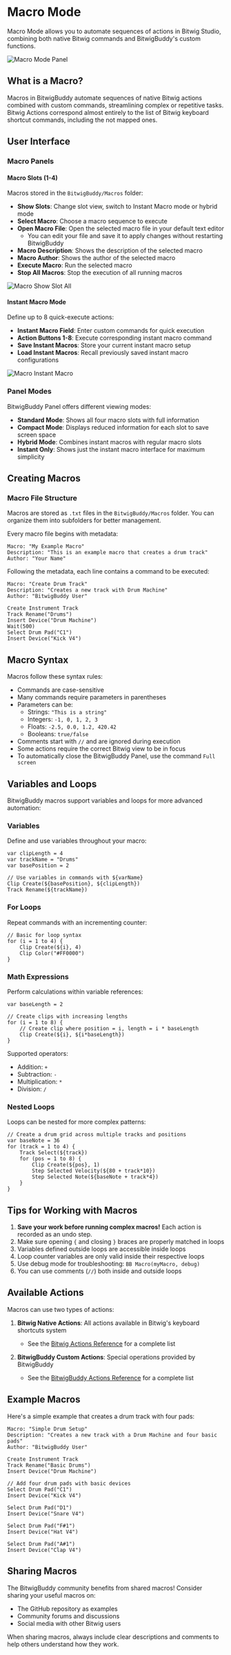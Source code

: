 # Macro Mode

Macro Mode allows you to automate sequences of actions in Bitwig Studio, combining both native Bitwig commands and BitwigBuddy's custom functions.

![Macro Mode Panel](../../images/Macro-Mode.png)

## What is a Macro?

Macros in BitwigBuddy automate sequences of native Bitwig actions combined with custom commands, streamlining complex or repetitive tasks. Bitwig Actions correspond almost entirely to the list of Bitwig keyboard shortcut commands, including the not mapped ones.

## User Interface

### Macro Panels

#### Macro Slots (1-4)

Macros stored in the `BitwigBuddy/Macros` folder:

- **Show Slots**: Change slot view, switch to Instant Macro mode or hybrid mode
- **Select Macro**: Choose a macro sequence to execute
- **Open Macro File**: Open the selected macro file in your default text editor
  - You can edit your file and save it to apply changes without restarting BitwigBuddy
- **Macro Description**: Shows the description of the selected macro
- **Macro Author**: Shows the author of the selected macro
- **Execute Macro**: Run the selected macro
- **Stop All Macros**: Stop the execution of all running macros

<!-- ![Macro Show Slot Compact](../../images/Macro-Show-Slot-Compact.png) -->

![Macro Show Slot All](../../images/Macro-Show-Slot-All.png)

#### Instant Macro Mode

Define up to 8 quick-execute actions:

- **Instant Macro Field**: Enter custom commands for quick execution
- **Action Buttons 1-8**: Execute corresponding instant macro command
- **Save Instant Macros**: Store your current instant macro setup
- **Load Instant Macros**: Recall previously saved instant macro configurations

![Macro Instant Macro](../../images/Macro-Instant-Macro.png)

### Panel Modes

BitwigBuddy Panel offers different viewing modes:

- **Standard Mode**: Shows all four macro slots with full information
- **Compact Mode**: Displays reduced information for each slot to save screen space
- **Hybrid Mode**: Combines instant macros with regular macro slots
- **Instant Only**: Shows just the instant macro interface for maximum simplicity

## Creating Macros

### Macro File Structure

Macros are stored as `.txt` files in the `BitwigBuddy/Macros` folder. You can organize them into subfolders for better management.

Every macro file begins with metadata:

```
Macro: "My Example Macro"
Description: "This is an example macro that creates a drum track"
Author: "Your Name"
```

Following the metadata, each line contains a command to be executed:

```
Macro: "Create Drum Track"
Description: "Creates a new track with Drum Machine"
Author: "BitwigBuddy User"

Create Instrument Track
Track Rename("Drums")
Insert Device("Drum Machine")
Wait(500)
Select Drum Pad("C1")
Insert Device("Kick V4")
```

## Macro Syntax

Macros follow these syntax rules:

- Commands are case-sensitive
- Many commands require parameters in parentheses
- Parameters can be:
  - Strings: `"This is a string"`
  - Integers: `-1, 0, 1, 2, 3`
  - Floats: `-2.5, 0.0, 1.2, 420.42`
  - Booleans: `true/false`
- Comments start with `//` and are ignored during execution
- Some actions require the correct Bitwig view to be in focus
- To automatically close the BitwigBuddy Panel, use the command `Full screen`

## Variables and Loops

BitwigBuddy macros support variables and loops for more advanced automation:

### Variables

Define and use variables throughout your macro:

```
var clipLength = 4
var trackName = "Drums"
var basePosition = 2

// Use variables in commands with ${varName}
Clip Create(${basePosition}, ${clipLength})
Track Rename(${trackName})
```

### For Loops

Repeat commands with an incrementing counter:

```
// Basic for loop syntax
for (i = 1 to 4) {
    Clip Create(${i}, 4)
    Clip Color("#FF0000")
}
```

### Math Expressions

Perform calculations within variable references:

```
var baseLength = 2

// Create clips with increasing lengths
for (i = 1 to 8) {
    // Create clip where position = i, length = i * baseLength
    Clip Create(${i}, ${i*baseLength})
}
```

Supported operators: 
- Addition: `+`  
- Subtraction: `-`
- Multiplication: `*`
- Division: `/`

### Nested Loops

Loops can be nested for more complex patterns:

```
// Create a drum grid across multiple tracks and positions
var baseNote = 36
for (track = 1 to 4) {
    Track Select(${track})
    for (pos = 1 to 8) {
        Clip Create(${pos}, 1)
        Step Selected Velocity(${80 + track*10})
        Step Selected Note(${baseNote + track*4})
    }
}
```

## Tips for Working with Macros

1. **Save your work before running complex macros!** Each action is recorded as an undo step.
2. Make sure opening `{` and closing `}` braces are properly matched in loops
3. Variables defined outside loops are accessible inside loops
4. Loop counter variables are only valid inside their respective loops
5. Use debug mode for troubleshooting: `BB Macro(myMacro, debug)`
6. You can use comments (`//`) both inside and outside loops

## Available Actions

Macros can use two types of actions:

1. **Bitwig Native Actions**: All actions available in Bitwig's keyboard shortcuts system
   - See the [Bitwig Actions Reference](/guide/bitwig-actions) for a complete list

2. **BitwigBuddy Custom Actions**: Special operations provided by BitwigBuddy
   - See the [BitwigBuddy Actions Reference](/guide/bitwigbuddy-actions) for a complete list

## Example Macros

Here's a simple example that creates a drum track with four pads:

```
Macro: "Simple Drum Setup"
Description: "Creates a new track with a Drum Machine and four basic pads"
Author: "BitwigBuddy User"

Create Instrument Track
Track Rename("Basic Drums")
Insert Device("Drum Machine")

// Add four drum pads with basic devices
Select Drum Pad("C1")
Insert Device("Kick V4")

Select Drum Pad("D1")
Insert Device("Snare V4")

Select Drum Pad("F#1")
Insert Device("Hat V4")

Select Drum Pad("A#1")
Insert Device("Clap V4")
```

## Sharing Macros

The BitwigBuddy community benefits from shared macros! Consider sharing your useful macros on:
- The GitHub repository as examples
- Community forums and discussions
- Social media with other Bitwig users

When sharing macros, always include clear descriptions and comments to help others understand how they work.
